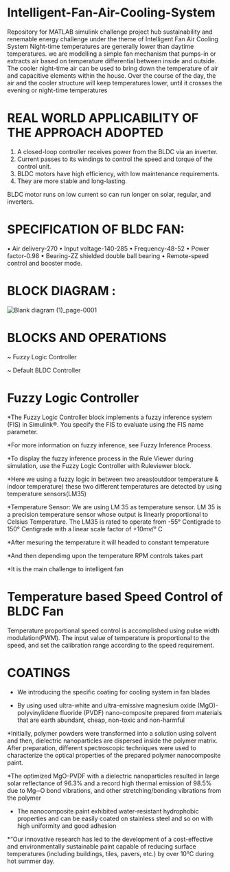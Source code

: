 # Intelligent-Fan-Air-Cooling-System
Repository for MATLAB simulink challenge project hub sustainability and renemable energy challenge under the theme of Intelligent Fan Air Cooling System
Night-time temperatures are generally lower than daytime temperatures. we are modelling a simple fan mechanism that pumps-in or extracts air based on temperature differential between inside and outside.  
The cooler night-time air can be used to bring down the temperature of air and capacitive elements within the house. Over the course of the day, the air and the cooler structure will keep temperatures lower, until it crosses the evening or night-time temperatures

#                                   REAL WORLD APPLICABILITY OF THE APPROACH ADOPTED

1. A closed-loop controller receives power from the BLDC via an inverter.
2. Current passes to its windings to control the speed and torque of the control unit.
3. BLDC motors have high efficiency, with low maintenance requirements. 
4. They are more stable and long-lasting.

BLDC motor runs on low current so can run longer on solar, regular, and inverters.

#                                          SPECIFICATION OF BLDC FAN:
•	Air delivery-270
•	Input voltage-140-285
•	Frequency-48-52
•	Power factor-0.98
•	Bearing-ZZ shielded double ball bearing
•	Remote-speed control and booster mode.

# BLOCK DIAGRAM :
![Blank diagram (1)_page-0001](https://github.com/yuvieeee/Intelligent-Fan-Air-Cooling-System/assets/114850519/228e26f3-8b1c-4f0a-92e3-33bdc59b00cc)


#                                            BLOCKS AND OPERATIONS

~ Fuzzy Logic Controller

~ Default BLDC Controller

#                                           Fuzzy Logic Controller

*The Fuzzy Logic Controller block implements a fuzzy inference system (FIS) in Simulink®. You specify the FIS to evaluate using the FIS name parameter.

*For more information on fuzzy inference, see Fuzzy Inference Process.

*To display the fuzzy inference process in the Rule Viewer during simulation, use the Fuzzy Logic Controller with Ruleviewer block.

*Here we using a fuzzy logic in between two areas(outdoor temperature & indoor temperature) these two different temperatures are detected by using temperature sensors(LM35)

*Temperature Sensor:
                 We are using LM 35 as temperature sensor. LM 35 is a precision
                temperature sensor whose output is linearly proportional to
                Celsius Temperature. The LM35 is rated to operate from -55°
                Centigrade to 150° Centigrade with a linear scale factor of +10mv/° C

*After mesuring the temperature it will headed to constant temperature

*And then dependimg upon the temperature RPM controls takes part

*It is the main challenge to intelligent fan 

#                               Temperature based Speed Control of BLDC Fan

Temperature proportional speed control is accomplished using pulse width modulation(PWM). The input value of temperature is proportional to the speed, and set the calibration range according to the speed requirement.

#                                    COATINGS

* We introducing the specific coating for cooling system in fan blades

* By using used ultra-white and ultra-emissive magnesium oxide (MgO)-polyvinylidene fluoride (PVDF) nano-composite prepared from materials that are earth abundant, cheap, non-toxic and non-harmful

*Initially, polymer powders were transformed into a solution using solvent and then, dielectric nanoparticles are dispersed inside the polymer matrix. After preparation, different spectroscopic techniques were used to characterize the optical properties of the prepared polymer nanocomposite paint. 

*The optimized MgO-PVDF with a dielectric nanoparticles resulted in large solar reflectance of 96.3% and a record high thermal emission of 98.5% due to Mg─O bond vibrations, and other stretching/bonding vibrations from the polymer

* The nanocomposite paint exhibited water-resistant hydrophobic properties and can be easily coated on stainless steel and so on with high uniformity and good adhesion

*“Our innovative research has led to the development of a cost-effective and environmentally sustainable paint capable of reducing surface temperatures (including buildings, tiles, pavers, etc.) by over 10°C during hot summer day.
